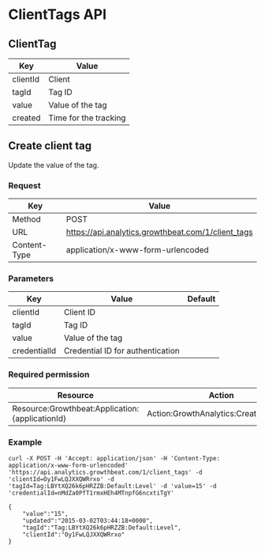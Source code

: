 # ClientTags API

## ClientTag

|Key|Value|
|---|---|
|clientId|Client|
|tagId|Tag ID|
|value|Value of the tag|
|created|Time for the tracking|

## Create client tag

Update the value of the tag.

### Request

|Key|Value|
|---|---|
|Method|POST|
|URL|https://api.analytics.growthbeat.com/1/client_tags|
|Content-Type|application/x-www-form-urlencoded|

### Parameters

|Key|Value|Default|
|---|---|---|
|clientId|Client ID||
|tagId|Tag ID||
|value|Value of the tag||
|credentialId|Credential ID for authentication||

### Required permission

|Resource|Action|
|---|---|
|Resource:Growthbeat:Application:{applicationId}|Action:GrowthAnalytics:CreateClientTag|

### Example

```
curl -X POST -H 'Accept: application/json' -H 'Content-Type: application/x-www-form-urlencoded' 'https://api.analytics.growthbeat.com/1/client_tags' -d 'clientId=Oy1FwLQJXXQWRrxo' -d 'tagId=Tag:LBYtXQ26k6pHRZZB:Default:Level' -d 'value=15' -d 'credentialId=nMdZa0PfT1rmxHEh4MTnpfG6ncxtiTgY'
```

```
{
	"value":"15",
	"updated":"2015-03-02T03:44:18+0000",
	"tagId":"Tag:LBYtXQ26k6pHRZZB:Default:Level",
	"clientId":"Oy1FwLQJXXQWRrxo"
}
```
